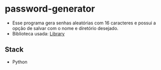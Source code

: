 # password-generator

- Esse programa gera senhas aleatórias com 16 caracteres e possui a opção de salvar com o nome e diretório desejado.
- Biblioteca usada: <a href= "https://www.tkdocs.com/" target="blank" >Library<a>

## Stack
- Python
